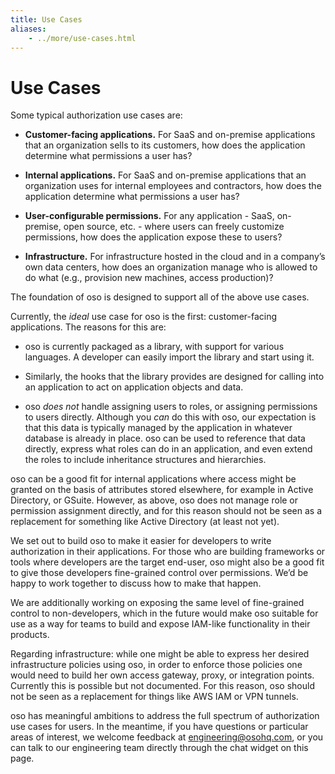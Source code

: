 ```yaml
---
title: Use Cases
aliases: 
    - ../more/use-cases.html
---
```


# Use Cases

Some typical authorization use cases are:


* **Customer-facing applications.** For SaaS and on-premise
applications that an organization sells to its customers, how does
the application determine what permissions a user has?


* **Internal applications.** For
SaaS and on-premise applications that an organization uses for internal
employees and contractors,  how does
the application determine what permissions a user has?


* **User-configurable permissions.** For any application - SaaS, on-premise,
open source, etc. - where users can freely customize permissions, how does the application expose
these to users?


* **Infrastructure.** For infrastructure hosted in the cloud and in a company’s
own data centers, how does an organization manage who is allowed to do what
(e.g., provision new machines, access production)?

The foundation of oso is designed to support all of the above use cases.

Currently, the *ideal* use case for oso is the first: customer-facing
applications. The reasons for this are:


* oso is currently packaged as a library, with support for various languages.
A developer can easily import the library and start using it.


* Similarly, the hooks that the library provides are designed for calling into
an application to act on application objects and data.


* oso *does not* handle assigning users to roles, or assigning
permissions to users directly. Although you *can* do this with oso, our
expectation is that this data is typically managed by the application in
whatever database is already in place. oso can be used to reference that data
directly, express what roles can do in an application, and even extend the roles
to include inheritance structures and hierarchies.

oso can be a good fit for internal applications where access might be granted on
the basis of attributes stored elsewhere, for example in Active Directory, or
GSuite. However, as above, oso does not manage role or permission assignment directly,
and for this reason should not be seen as a
replacement for something like Active Directory (at least not yet).

We set out to build oso to make it easier for developers to write authorization in
their applications. For those who are building frameworks or tools where developers are the target end-user, oso might also be a good fit to give those developers fine-grained control
over permissions. We’d be happy to work together to discuss how to make that happen.

We are additionally working on exposing the same level of fine-grained control
to non-developers, which in the future would make oso suitable for use as a
way for teams to build and expose IAM-like functionality in their products.

Regarding infrastructure: while one might be able to express her desired
infrastructure policies using oso, in order to enforce those policies one would
need to build her own access gateway, proxy, or integration points.
Currently this is possible but not documented. For this reason,
oso should not be seen as a replacement for
things like AWS IAM or VPN tunnels.

oso has meaningful ambitions to address the full spectrum of authorization use
cases for users. In the meantime, if you have questions or particular areas
of interest, we welcome feedback at <a href="mailto:engineering@osohq.com">engineering@osohq.com</a>, or you can
talk to our engineering team directly through the chat widget on this page.
